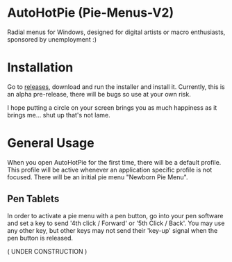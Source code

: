 # AutoHotPie (Pie-Menus-V2)

Radial menus for Windows, designed for digital artists or macro enthusiasts, sponsored by unemployment :)

# Installation

Go to [releases](https://github.com/dumbeau/AutoHotPie/releases), download and run the installer and install it.  Currently, this is an alpha pre-release, there will be bugs so use at your own risk.


I hope putting a circle on your screen brings you as much happiness as it brings me... shut up that's not lame.

# General Usage

When you open AutoHotPie for the first time, there will be a default profile.  This profile will be active whenever an application specific profile is not focused.  There will be an initial pie menu "Newborn Pie Menu".

## Pen Tablets
In order to activate a pie menu with a pen button, go into your pen software and set a key to send '4th click / Forward' or '5th Click / Back'.  You may use any other key, but other keys may not send their 'key-up' signal when the pen button is released.

( UNDER CONSTRUCTION )
